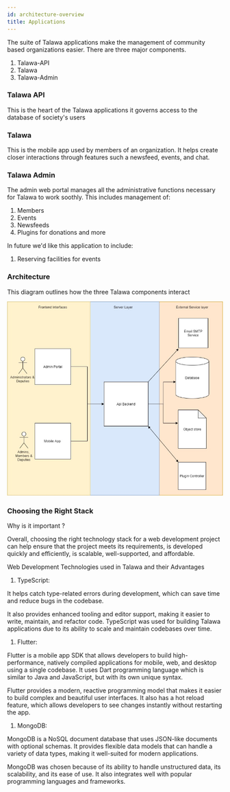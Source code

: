 ```yaml
---
id: architecture-overview
title: Applications
---
```


The suite of Talawa applications make the management of community based organizations easier. There are three major components.

1. Talawa-API
1. Talawa
1. Talawa-Admin

### Talawa API
This is the heart of the Talawa applications it governs access to the database of society's users
### Talawa
This is the mobile app used by members of an organization. It helps create closer interactions through features such a newsfeed, events, and chat.

### Talawa Admin
The admin web portal manages all the administrative functions necessary for Talawa to work soothly. This includes management of:
1. Members
1. Events
1. Newsfeeds
1. Plugins for donations and more

In future we'd like this application to include:
1. Reserving facilities for events

### Architecture

This diagram outlines how the three Talawa components interact

![img](/img/Talawa.jpg)

### Choosing the Right Stack

Why is it important ?

Overall, choosing the right technology stack for a web development project can help ensure that the project meets its requirements, is developed quickly and efficiently, is scalable, well-supported, and affordable.

Web Development Technologies used in Talawa and their Advantages

1. TypeScript:

  It helps catch type-related errors during development, which can save time and reduce bugs in the codebase.
  
  It also provides enhanced tooling and editor support, making it easier to write, maintain, and refactor code. TypeScript was used for building Talawa applications due to its ability to scale and maintain codebases over time.

1. Flutter:

  Flutter is a mobile app SDK that allows developers to build high-performance, natively compiled applications for mobile, web, and desktop using a single codebase. It uses Dart programming language which is similar to Java and JavaScript, but with its own unique syntax.

  Flutter provides a modern, reactive programming model that makes it easier to build complex and beautiful user interfaces. It also has a hot reload feature, which allows developers to see changes instantly without restarting the app.

1. MongoDB:

  MongoDB is a NoSQL document database that uses JSON-like documents with optional schemas. It provides flexible data models that can handle a variety of data types, making it well-suited for modern applications.

  MongoDB was chosen because of its ability to handle unstructured data, its scalability, and its ease of use. It also integrates well with popular programming languages and frameworks.

